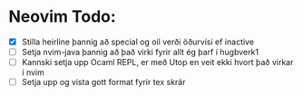 # Neovim Todo:
- [x] Stilla heirline þannig að special og oil verði öðurvísi ef inactive 
- [ ] Setja nvim-java þannig að það virki fyrir allt ég þarf í hugbverk1
- [ ] Kannski setja upp Ocaml REPL, er með Utop en veit ekki hvort það virkar í nvim
- [ ] Setja upp og vista gott format fyrir tex skrár
